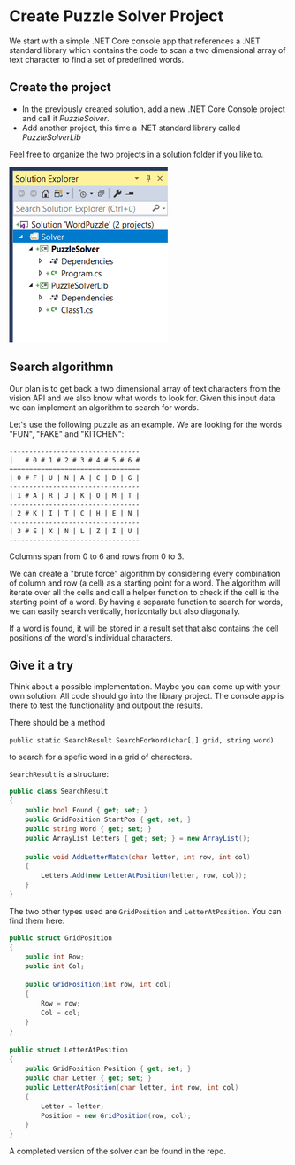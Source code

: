 # Create Puzzle Solver Project

We start with a simple .NET Core console app that references a .NET standard library which contains the code to scan a two dimensional array of text character to find a set of predefined words.

## Create the project

* In the previously created solution, add a new .NET Core Console project and call it _PuzzleSolver_.
* Add another project, this time a .NET standard library called _PuzzleSolverLib_

Feel free to organize the two projects in a solution folder if you like to.

![Puzzle Solver Projects](../assets/PuzzleSolverProjects.png)

## Search algorithmn

Our plan is to get back a two dimensional array of text characters from the vision API and we also know what words to look for. Given this input data we can implement an algorithm to search for words.

Let's use the following puzzle as an example. We are looking for the words "FUN", "FAKE" and "KITCHEN":

````
---------------------------------
|   # 0 # 1 # 2 # 3 # 4 # 5 # 6 #
=================================
| 0 # F | U | N | A | C | D | G |
---------------------------------
| 1 # A | R | J | K | O | M | T |
---------------------------------
| 2 # K | I | T | C | H | E | N |
---------------------------------
| 3 # E | X | N | L | Z | I | U |
---------------------------------
````

Columns span from 0 to 6 and rows from 0 to 3.

We can create a "brute force" algorithm by considering every combination of column and row (a cell) as a starting point for a word. The algorithm will iterate over all the cells and call a helper function to check if the cell is the starting point of a word. 
By having a separate function to search for words, we can easily search vertically, horizontally but also diagonally.

If a word is found, it will be stored in a result set that also contains the cell positions of the word's individual characters.

## Give it a try

Think about a possible implementation. Maybe you can come up with your own solution. All code should go into the library project. The console app is there to test the functionality and outpout the results.

There should be a method

`public static SearchResult SearchForWord(char[,] grid, string word)`

to search for a spefic word in a grid of characters.

`SearchResult` is a structure:

```cs
public class SearchResult
{
    public bool Found { get; set; }
    public GridPosition StartPos { get; set; }
    public string Word { get; set; }
    public ArrayList Letters { get; set; } = new ArrayList();

    public void AddLetterMatch(char letter, int row, int col)
    {
        Letters.Add(new LetterAtPosition(letter, row, col));
    }
}
```

The two other types used are `GridPosition` and `LetterAtPosition`. You can find them here:

```cs
public struct GridPosition
{
    public int Row;
    public int Col;

    public GridPosition(int row, int col)
    {
        Row = row;
        Col = col;
    }
}

public struct LetterAtPosition
{
    public GridPosition Position { get; set; }
    public char Letter { get; set; }
    public LetterAtPosition(char letter, int row, int col)
    {
        Letter = letter;
        Position = new GridPosition(row, col);
    }
}
```

A completed version of the solver can be found in the repo.



